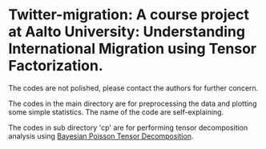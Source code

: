 # Twitter-migration: A course project at Aalto University: Understanding International Migration using Tensor Factorization.

The codes are not polished, please contact the authors for further concern.

The codes in the main directory are for preprocessing the data and plotting some simple statistics. The name of the code are self-explaining.

The codes in sub directory 'cp' are for performing tensor decomposition analysis using [Bayesian Poisson Tensor Decomposition](https://arxiv.org/abs/1506.03493).
